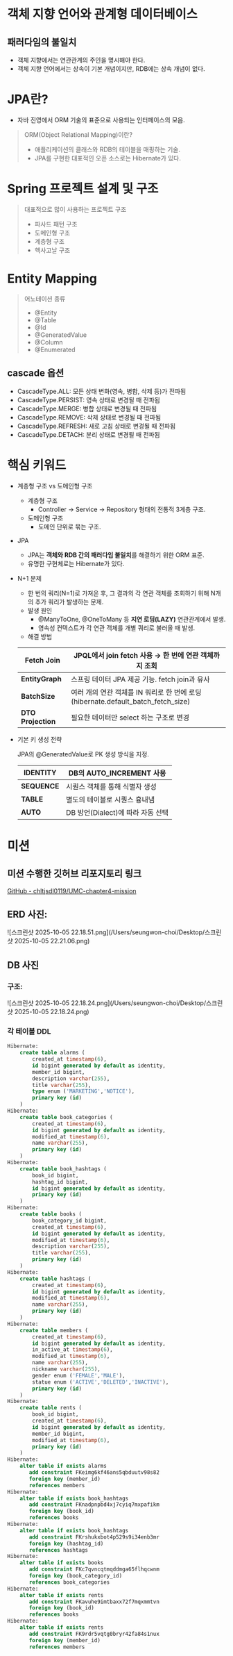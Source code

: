 # 객체 지향 언어와 관계형 데이터베이스

## 패러다임의 불일치

- 객체 지향에서는 연관관계의 주인을 명시해야 한다.
- 객체 지향 언어에서는 상속이 기본 개념이지만, RDB에는 상속 개념이 없다.

# JPA란?

- 자바 진영에서 ORM 기술의 표준으로 사용되는 인터페이스의 모음.

> ORM(Object Relational Mapping)이란?
> - 애플리케이션의 클래스와 RDB의 테이블을 매핑하는 기술.
> - JPA를 구현한 대표적인 오픈 소스로는 Hibernate가 있다.

# Spring 프로젝트 설계 및 구조

> 대표적으로 많이 사용하는 프로젝트 구조
> - 파사드 패턴 구조
> - 도메인형 구조
> - 계층형 구조
> - 헥사고날 구조 

# Entity Mapping

> 어노테이션 종류
> - @Entity
> - @Table 
> - @Id 
> - @GeneratedValue 
> - @Column 
> - @Enumerated

## cascade 옵션

- CascadeType.ALL: 모든 상태 변화(영속, 병합, 삭제 등)가 전파됨
- CascadeType.PERSIST: 영속 상태로 변경될 때 전파됨
- CascadeType.MERGE: 병합 상태로 변경될 때 전파됨
- CascadeType.REMOVE: 삭제 상태로 변경될 때 전파됨
- CascadeType.REFRESH: 새로 고침 상태로 변경될 때 전파됨
- CascadeType.DETACH: 분리 상태로 변경될 때 전파됨

# 핵심 키워드

- 계층형 구조 vs 도메인형 구조
    - 계층형 구조
        - Controller → Service → Repository 형태의 전통적 3계층 구조.
    - 도메인형 구조
        - 도메인 단위로 묶는 구조.

- JPA
    - JPA는 **객체와 RDB 간의 패러다임 불일치**를 해결하기 위한 ORM 표준.
    - 유명한 구현체로는 Hibernate가 있다.

- N+1 문제
    - 한 번의 쿼리(N=1)로 가져온 후, 그 결과의 각 연관 객체를 조회하기 위해 N개의 추가 쿼리가 발생하는 문제.
    - 발생 원인
        - @ManyToOne, @OneToMany 등 **지연 로딩(LAZY)** 연관관계에서 발생.
        - 영속성 컨텍스트가 각 연관 객체를 개별 쿼리로 불러올 때 발생.
    - 해결 방법

  | **Fetch Join** | JPQL에서 join fetch 사용 → 한 번에 연관 객체까지 조회 |
  | --- | --- |
  | **EntityGraph** | 스프링 데이터 JPA 제공 기능. fetch join과 유사 |
  | **BatchSize** | 여러 개의 연관 객체를 IN 쿼리로 한 번에 로딩 (hibernate.default_batch_fetch_size) |
  | **DTO Projection** | 필요한 데이터만 select 하는 구조로 변경 |
- 기본 키 생성 전략

  JPA의 @GeneratedValue로 PK 생성 방식을 지정.

  | **IDENTITY** | DB의 AUTO_INCREMENT 사용 |
  | --- | --- |
  | **SEQUENCE** | 시퀀스 객체를 통해 식별자 생성 |
  | **TABLE** | 별도의 테이블로 시퀀스 흉내냄 |
  | **AUTO** | DB 방언(Dialect)에 따라 자동 선택 |

# 미션

## 미션 수행한 깃허브 리포지토리 링크

[GitHub - chltjsdl0119/UMC-chapter4-mission](https://github.com/chltjsdl0119/UMC-chapter4-mission)

## ERD 사진:

![스크린샷 2025-10-05 22.18.51.png](/Users/seungwon-choi/Desktop/스크린샷 2025-10-05 22.21.06.png)

## DB 사진

### 구조:

![스크린샷 2025-10-05 22.18.24.png](/Users/seungwon-choi/Desktop/스크린샷 2025-10-05 22.18.24.png)

### 각 테이블 DDL
```sql
Hibernate: 
    create table alarms (
        created_at timestamp(6),
        id bigint generated by default as identity,
        member_id bigint,
        description varchar(255),
        title varchar(255),
        type enum ('MARKETING','NOTICE'),
        primary key (id)
    )
Hibernate: 
    create table book_categories (
        created_at timestamp(6),
        id bigint generated by default as identity,
        modified_at timestamp(6),
        name varchar(255),
        primary key (id)
    )
Hibernate: 
    create table book_hashtags (
        book_id bigint,
        hashtag_id bigint,
        id bigint generated by default as identity,
        primary key (id)
    )
Hibernate: 
    create table books (
        book_category_id bigint,
        created_at timestamp(6),
        id bigint generated by default as identity,
        modified_at timestamp(6),
        description varchar(255),
        title varchar(255),
        primary key (id)
    )
Hibernate: 
    create table hashtags (
        created_at timestamp(6),
        id bigint generated by default as identity,
        modified_at timestamp(6),
        name varchar(255),
        primary key (id)
    )
Hibernate: 
    create table members (
        created_at timestamp(6),
        id bigint generated by default as identity,
        in_active_at timestamp(6),
        modified_at timestamp(6),
        name varchar(255),
        nickname varchar(255),
        gender enum ('FEMALE','MALE'),
        statue enum ('ACTIVE','DELETED','INACTIVE'),
        primary key (id)
    )
Hibernate: 
    create table rents (
        book_id bigint,
        created_at timestamp(6),
        id bigint generated by default as identity,
        member_id bigint,
        modified_at timestamp(6),
        primary key (id)
    )
Hibernate: 
    alter table if exists alarms 
       add constraint FKeimg6kf46ans5qbduutv98s82 
       foreign key (member_id) 
       references members
Hibernate: 
    alter table if exists book_hashtags 
       add constraint FKnadpnpbd4xj7cyiq7mxpafikm 
       foreign key (book_id) 
       references books
Hibernate: 
    alter table if exists book_hashtags 
       add constraint FKrshukxbot4p529s9i34enb3mr 
       foreign key (hashtag_id) 
       references hashtags
Hibernate: 
    alter table if exists books 
       add constraint FKc7qvncqtmqddmga65flhqcwnm 
       foreign key (book_category_id) 
       references book_categories
Hibernate: 
    alter table if exists rents 
       add constraint FKavuhe9imtbaxx72f7mqxmmtvn 
       foreign key (book_id) 
       references books
Hibernate: 
    alter table if exists rents 
       add constraint FK9rdr5vqtg0bryr42fa84s1nux 
       foreign key (member_id) 
       references members
```